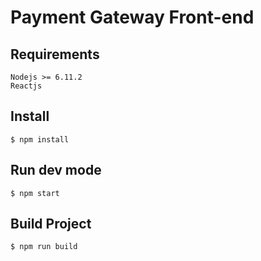 # Payment Gateway Front-end

## Requirements

```
Nodejs >= 6.11.2
Reactjs
```

## Install

```
$ npm install
```

## Run dev mode

```
$ npm start
```

## Build Project

```
$ npm run build
```